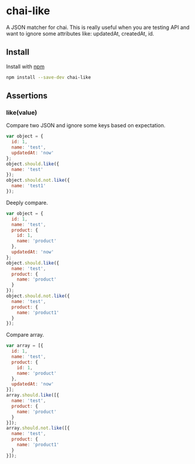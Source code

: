 # chai-like

A JSON matcher for chai.
This is really useful when you are testing API and want to ignore some attributes like:
 updatedAt, createdAt, id.

##  Install

Install with [npm](https://www.npmjs.com/package/co-wechat-parser)

```bash
npm install --save-dev chai-like
```

## Assertions

### like(value)

Compare two JSON and ignore some keys based on expectation.

```js
var object = {
  id: 1,
  name: 'test',
  updatedAt: 'now'
};
object.should.like({
  name: 'test'
});
object.should.not.like({
  name: 'test1'
});
```

Deeply compare.

```js
var object = {
  id: 1,
  name: 'test',
  product: {
    id: 1,
    name: 'product'
  },
  updatedAt: 'now'
};
object.should.like({
  name: 'test',
  product: {
    name: 'product'
  }
});
object.should.not.like({
  name: 'test',
  product: {
    name: 'product1'
  }
});
```

Compare array.

```js
var array = [{
  id: 1,
  name: 'test',
  product: {
    id: 1,
    name: 'product'
  },
  updatedAt: 'now'
}];
array.should.like([{
  name: 'test',
  product: {
    name: 'product'
  }
}]);
array.should.not.like([{
  name: 'test',
  product: {
    name: 'product1'
  }
}]);
```